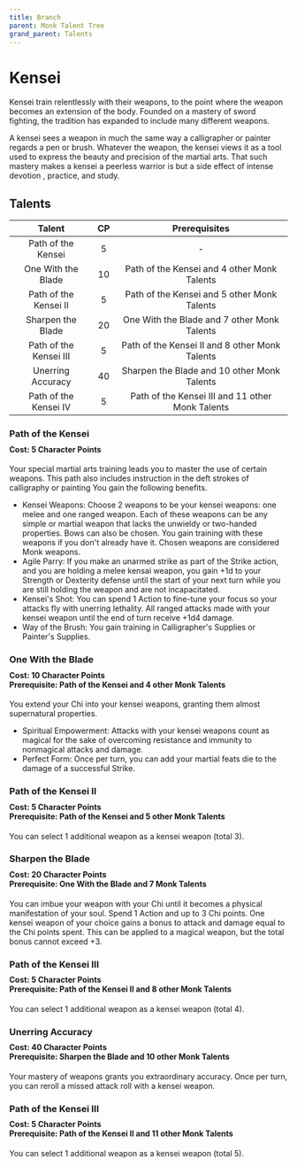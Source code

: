 ```yaml
---
title: Branch
parent: Monk Talent Tree
grand_parent: Talents
---
```


# Kensei
Kensei train relentlessly with their weapons, to the point where the weapon becomes an extension of the body. Founded on a mastery of sword fighting, the tradition has expanded to include many different weapons.

A kensei sees a weapon in much the same way a calligrapher or painter regards a pen or brush. Whatever the weapon, the kensei views it as a tool used to express the beauty and precision of the martial arts. That such mastery makes a kensei a peerless warrior is but a side effect of intense devotion , practice, and study.

## Talents

| Talent | CP | Prerequisites |
|:------:|:--:|:-------------:|
| Path of the Kensei | 5 | - |
| One With the Blade | 10 | Path of the Kensei and 4 other Monk Talents |
| Path of the Kensei II | 5 | Path of the Kensei and 5 other Monk Talents |
| Sharpen the Blade | 20 | One With the Blade and 7 other Monk Talents |
| Path of the Kensei III | 5 | Path of the Kensei II and 8 other Monk Talents |
| Unerring Accuracy | 40 | Sharpen the Blade and 10 other Monk Talents |
| Path of the Kensei IV | 5 | Path of the Kensei III and 11 other Monk Talents |

### Path of the Kensei

<div style="margin-top:-10px;"></div>

#### **Cost:** 5 Character Points
Your special martial arts training leads you to master the use of certain weapons. This path also includes instruction in the deft strokes of calligraphy or painting You gain the following benefits.

- Kensei Weapons: Choose 2 weapons to be your kensei weapons: one melee and one ranged weapon. Each of these weapons can be any simple or martial weapon that lacks the unwieldy or two-handed properties. Bows can also be chosen. You gain training with these weapons if you don't already have it. Chosen weapons are considered Monk weapons.
- Agile Parry: If you make an unarmed strike as part of the Strike action, and you are holding a melee kensai weapon, you gain +1d to your Strength or Dexterity defense until the start of your next turn while you are still holding the weapon and are not incapacitated.
- Kensei's Shot: You can spend 1 Action to fine-tune your focus so your attacks fly with unerring lethality. All ranged attacks made with your kensei weapon until the end of turn receive +1d4 damage.
- Way of the Brush: You gain training in Calligrapher's Supplies or Painter's Supplies.

### One With the Blade

<div style="margin-top:-10px;"></div>

#### **Cost:** 10 Character Points<br>**Prerequisite:** Path of the Kensei and 4 other Monk Talents
You extend your Chi into your kensei weapons, granting them almost supernatural properties.

- Spiritual Empowerment: Attacks with your kensei weapons count as magical for the sake of overcoming resistance and immunity to nonmagical attacks and damage.
- Perfect Form: Once per turn, you can add your martial feats die to the damage of a successful Strike.

### Path of the Kensei II

<div style="margin-top:-10px;"></div>

#### **Cost:** 5 Character Points<br>**Prerequisite:** Path of the Kensei and 5 other Monk Talents
You can select 1 additional weapon as a kensei weapon (total 3).

### Sharpen the Blade

<div style="margin-top:-10px;"></div>

#### **Cost:** 20 Character Points<br>**Prerequisite:** One With the Blade and 7 Monk Talents
You can imbue your weapon with your Chi until it becomes a physical manifestation of your soul. Spend 1 Action and up to 3 Chi points. One kensei weapon of your choice gains a bonus to attack and damage equal to the Chi points spent. This can be applied to a magical weapon, but the total bonus cannot exceed +3.

### Path of the Kensei III

<div style="margin-top:-10px;"></div>

#### **Cost:** 5 Character Points<br>**Prerequisite:** Path of the Kensei II and 8 other Monk Talents
You can select 1 additional weapon as a kensei weapon (total 4).

### Unerring Accuracy

<div style="margin-top:-10px;"></div>

#### **Cost:** 40 Character Points<br>**Prerequisite:** Sharpen the Blade and 10 other Monk Talents
Your mastery of weapons grants you extraordinary accuracy. Once per turn, you can reroll a missed attack roll with a kensei weapon.

### Path of the Kensei III

<div style="margin-top:-10px;"></div>

#### **Cost:** 5 Character Points<br>**Prerequisite:** Path of the Kensei II and 11 other Monk Talents
You can select 1 additional weapon as a kensei weapon (total 5).
